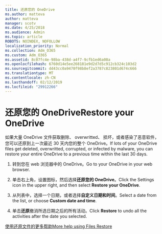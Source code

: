 ```yaml
---
title: 还原您的 OneDrive
ms.author: matteva
author: matteva
manager: scotv
ms.date: 4/25/2018
ms.audience: Admin
ms.topic: article
ROBOTS: NOINDEX, NOFOLLOW
localization_priority: Normal
ms.collection: Adm_O365
ms.custom: Adm_O365
ms.assetid: 8c07fc4e-98ba-438d-a4f7-9cfb1ed6a08a
ms.openlocfilehash: 6760d14e5ee268181e9d2d7d5c912cb324c103d2
ms.sourcegitcommit: dd43cc0a9470f98b8ef2a3787c823801d674c666
ms.translationtype: MT
ms.contentlocale: zh-CN
ms.lasthandoff: 02/12/2019
ms.locfileid: "29912266"
---
```

# <a name="restore-your-onedrive"></a><span data-ttu-id="9745a-102">还原您的 OneDrive</span><span class="sxs-lookup"><span data-stu-id="9745a-102">Restore your OneDrive</span></span>

<span data-ttu-id="9745a-103">如果大量 OneDrive 文件获取删除、 overwritted、 损坏，或者感染了恶意软件，您可以还原到上一次最近 30 天内您的整个 OneDrive。</span><span class="sxs-lookup"><span data-stu-id="9745a-103">If lots of your OneDrive files get deleted, overwritted, corrupted, or infected by malware, you can restore your entire OneDrive to a previous time within the last 30 days.</span></span>
  
1. <span data-ttu-id="9745a-104">转到您在 web 浏览器中的 OneDrive。</span><span class="sxs-lookup"><span data-stu-id="9745a-104">Go to your OneDrive in your web browser.</span></span>
    
2. <span data-ttu-id="9745a-105">单击右上角，设置图标，然后选择**还原您的 OneDrive**。</span><span class="sxs-lookup"><span data-stu-id="9745a-105">Click the Settings icon in the upper right, and then select **Restore your OneDrive**.</span></span>
    
3. <span data-ttu-id="9745a-106">从列表中，选择一个日期，或者选择**自定义日期和时间**。</span><span class="sxs-lookup"><span data-stu-id="9745a-106">Select a date from the list, or choose **Custom date and time**.</span></span>
    
4. <span data-ttu-id="9745a-107">单击**还原**撤消所选日期之后的所有活动。</span><span class="sxs-lookup"><span data-stu-id="9745a-107">Click **Restore** to undo all the activities after the date you selected.</span></span> 
    
[<span data-ttu-id="9745a-108">使用还原文件的更多帮助</span><span class="sxs-lookup"><span data-stu-id="9745a-108">More help using Files Restore</span></span>](https://go.microsoft.com/fwlink/?linkid=872874)
  

